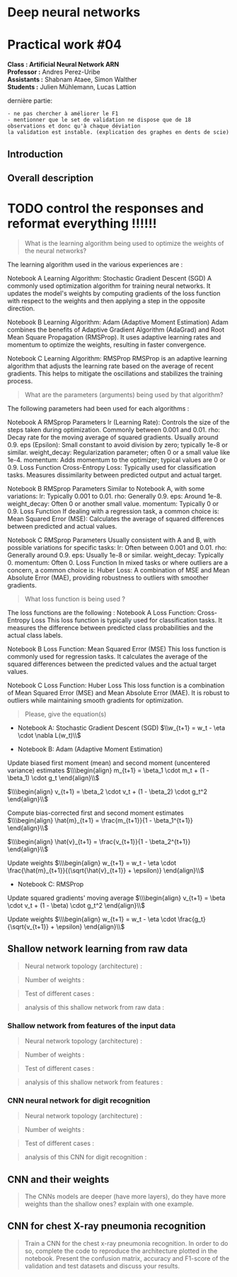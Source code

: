# **Deep neural networks**
# **Practical work #04**

**Class : Artificial Neural Network ARN**<br>
**Professor :** Andres Perez-Uribe <br>
**Assistants :** Shabnam Ataee, Simon Walther <br>
**Students :** Julien Mühlemann, Lucas Lattion



dernière partie:
```
- ne pas chercher à améliorer le F1
- mentionner que le set de validation ne dispose que de 18 observations et donc qu'à chaque déviation
la validation est instable. (explication des graphes en dents de scie)
```
## Introduction




## Overall description

# TODO control the responses and reformat everything !!!!!!



> What is the learning algorithm being used to optimize the weights of the neural networks?

The learning algorithm used in the various experiences are :

Notebook A
Learning Algorithm: Stochastic Gradient Descent (SGD)
A commonly used optimization algorithm for training neural networks. It updates the model's weights by computing gradients of the loss function with respect to the weights and then applying a step in the opposite direction.

Notebook B
Learning Algorithm: Adam (Adaptive Moment Estimation)
Adam combines the benefits of Adaptive Gradient Algorithm (AdaGrad) and Root Mean Square Propagation (RMSProp). It uses adaptive learning rates and momentum to optimize the weights, resulting in faster convergence.

Notebook C
Learning Algorithm: RMSProp
RMSProp is an adaptive learning algorithm that adjusts the learning rate based on the average of recent gradients. This helps to mitigate the oscillations and stabilizes the training process.

> What are the parameters (arguments) being used by that algorithm?

The following parameters had been used for each algorithms :



Notebook A
RMSprop Parameters
lr (Learning Rate): Controls the size of the steps taken during optimization. Commonly between 0.001 and 0.01.
rho: Decay rate for the moving average of squared gradients. Usually around 0.9.
eps (Epsilon): Small constant to avoid division by zero; typically 1e-8 or similar.
weight_decay: Regularization parameter; often 0 or a small value like 1e-4.
momentum: Adds momentum to the optimizer; typical values are 0 or 0.9.
Loss Function
Cross-Entropy Loss: Typically used for classification tasks. Measures dissimilarity between predicted output and actual target.


Notebook B
RMSprop Parameters
Similar to Notebook A, with some variations:
lr: Typically 0.001 to 0.01.
rho: Generally 0.9.
eps: Around 1e-8.
weight_decay: Often 0 or another small value.
momentum: Typically 0 or 0.9.
Loss Function
If dealing with a regression task, a common choice is:
Mean Squared Error (MSE): Calculates the average of squared differences between predicted and actual values.


Notebook C
RMSprop Parameters
Usually consistent with A and B, with possible variations for specific tasks:
lr: Often between 0.001 and 0.01.
rho: Generally around 0.9.
eps: Usually 1e-8 or similar.
weight_decay: Typically 0.
momentum: Often 0.
Loss Function
In mixed tasks or where outliers are a concern, a common choice is:
Huber Loss: A combination of MSE and Mean Absolute Error (MAE), providing robustness to outliers with smoother gradients.



> What loss function is being used ?

The loss functions are the following :
Notebook A
Loss Function: Cross-Entropy Loss
This loss function is typically used for classification tasks. It measures the difference between predicted class probabilities and the actual class labels.

Notebook B
Loss Function: Mean Squared Error (MSE)
This loss function is commonly used for regression tasks. It calculates the average of the squared differences between the predicted values and the actual target values.

Notebook C
Loss Function: Huber Loss
This loss function is a combination of Mean Squared Error (MSE) and Mean Absolute Error (MAE). It is robust to outliers while maintaining smooth gradients for optimization.

> Please, give the equation(s)

* Notebook A: Stochastic Gradient Descent (SGD)
$\\w_{t+1} = w_t - \eta \cdot \nabla L(w_t)\\$

* Notebook B: Adam (Adaptive Moment Estimation)

Update biased first moment (mean) and second moment (uncentered variance) estimates
$\\\begin{align}
m_{t+1} = \beta_1 \cdot m_t + (1 - \beta_1) \cdot g_t
\end{align}\\$

$\\\begin{align}
v_{t+1} = \beta_2 \cdot v_t + (1 - \beta_2) \cdot g_t^2
\end{align}\\$

Compute bias-corrected first and second moment estimates
$\\\begin{align}
\hat{m}_{t+1} = \frac{m_{t+1}}{1 - \beta_1^{t+1}}
\end{align}\\$

$\\\begin{align}
\hat{v}_{t+1} = \frac{v_{t+1}}{1 - \beta_2^{t+1}}
\end{align}\\$

Update weights
$\\\begin{align}
w_{t+1} = w_t - \eta \cdot \frac{\hat{m}_{t+1}}{(\sqrt{\hat{v}_{t+1}} + \epsilon)}
\end{align}\\$

* Notebook C: RMSProp

Update squared gradients' moving average
$\\\begin{align}
v_{t+1} = \beta \cdot v_t + (1 - \beta) \cdot g_t^2
\end{align}\\$

Update weights
$\\\begin{align}
w_{t+1} = w_t - \eta \cdot \frac{g_t}{\sqrt{v_{t+1}} + \epsilon}
\end{align}\\$



## Shallow network learning from raw data

> Neural network topology (architecture) :


> Number of weights :


> Test of different cases :


> analysis of this shallow network from raw data :


### Shallow network from features of the input data

> Neural network topology (architecture) :


> Number of weights :


> Test of different cases :




> analysis of this shallow network from features :


### CNN neural network for digit recognition

> Neural network topology (architecture) :


> Number of weights :


> Test of different cases :



> analysis of this CNN for digit recognition :


## CNN and their weights

> The CNNs models are deeper (have more layers), do they have more weights than the
> shallow ones? explain with one example.


## CNN for chest X-ray pneumonia recognition

> Train a CNN for the chest x-ray pneumonia recognition. In order to do so, complete the
> code to reproduce the architecture plotted in the notebook. Present the confusion matrix,
> accuracy and F1-score of the validation and test datasets and discuss your results.